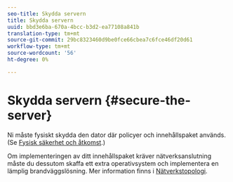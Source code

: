 ```yaml
---
seo-title: Skydda servern
title: Skydda servern
uuid: bbd3e6ba-670a-4bcc-b3d2-ea77108a841b
translation-type: tm+mt
source-git-commit: 29bc8323460d9be0fce66cbea7c6fce46df20d61
workflow-type: tm+mt
source-wordcount: '56'
ht-degree: 0%

---
```



# Skydda servern {#secure-the-server}

Ni måste fysiskt skydda den dator där policyer och innehållspaket används. (Se [Fysisk säkerhet och åtkomst](../../aaxs-secure-deployment-guidelines/physical-sec-and-access.md).)

Om implementeringen av ditt innehållspaket kräver nätverksanslutning måste du dessutom skaffa ett extra operativsystem och implementera en lämplig brandväggslösning. Mer information finns i [Nätverkstopologi](../../aaxs-secure-deployment-guidelines/overview/network-topology.md).
